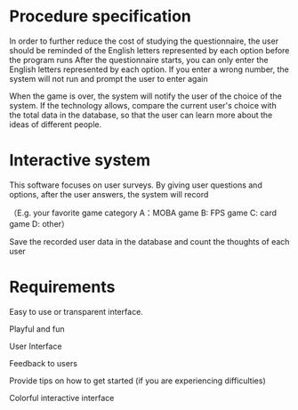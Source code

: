 # Procedure specification
In order to further reduce the cost of studying the questionnaire, the user should be reminded of the English letters represented by each option before the program runs
After the questionnaire starts, you can only enter the English letters represented by each option. If you enter a wrong number, the system will not run and prompt the user to enter again

When the game is over, the system will notify the user of the choice of the system. If the technology allows, compare the current user's choice with the total data in the database, so that the user can learn more about the ideas of different people.

# Interactive system
This software focuses on user surveys. By giving user questions and options, after the user answers, the system will record

（E.g. your favorite game category  A：MOBA game B: FPS game C: card game D: other）

Save the recorded user data in the database and count the thoughts of each user


# Requirements

Easy to use or transparent interface.

Playful and fun

User Interface

Feedback to users

Provide tips on how to get started (if you are experiencing difficulties)

Colorful interactive interface
